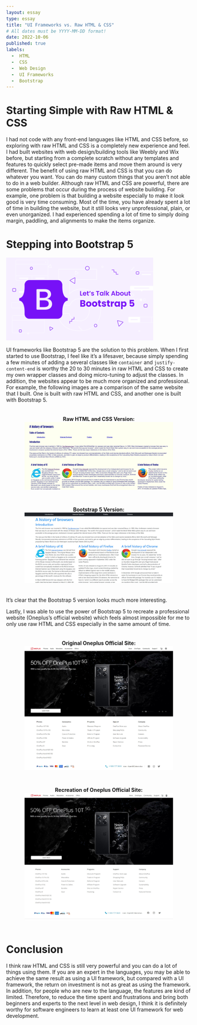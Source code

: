 ```yaml
---
layout: essay
type: essay
title: "UI Frameworks vs. Raw HTML & CSS"
# All dates must be YYYY-MM-DD format!
date: 2022-10-06
published: true
labels:
  -  HTML
  -  CSS
  -  Web Design
  -  UI Frameworks
  -  Bootstrap 
---
```


# Starting Simple with Raw HTML & CSS

I had not code with any front-end languages like HTML and CSS before, so exploring with raw HTML and CSS is a completely new experience and feel. I had built websites with web design/building tools like Weebly and Wix before, but starting from a complete scratch without any templates and features to quickly select pre-made items and move them around is very different. The benefit of using raw HTML and CSS is that you can do whatever you want. You can do many custom things that you aren’t not able to do in a web builder. Although raw HTML and CSS are powerful, there are some problems that occur during the process of website building. For example, one problem is that building a website especially to make it look good is very time consuming. Most of the time, you have already spent a lot of time in building the website, but it still looks very unprofessional, plain, or even unorganized. I had experienced spending a lot of time to simply doing margin, paddling, and alignments to make the items organize.

# Stepping into Bootstrap 5

 <img src="../img/essays/lets-talk-about-bootstrap.png" class="fluid" width="400px">
 
UI frameworks like Bootstrap 5 are the solution to this problem. When I first started to use Bootstrap, I feel like it’s a lifesaver, because simply spending a few minutes of adding a several classes like `container` and `justify-content-end` is worthy the 20 to 30 minutes in raw HTML and CSS to create my own wrapper classes and doing micro-tuning to adjust the classes. In addition, the websites appear to be much more organized and professional. For example, the following images are a comparison of the same website that I built. One is built with raw HTML and CSS, and another one is built with Bootstrap 5.

<div class="ui grid container">
  <div class="row">
    <div style="text-align:center; padding-top: 1.5em; padding-bottom: 1.5em; width: inherit;" class="ui floated rounded left image">
      <div class="ui medium purple right ribbon label">
        <strong>Raw HTML and CSS Version:</strong>
      </div>
      <center><img src="../img/essays/raw_html.jpg" alt="Raw HTML CSS page" style="width: 80%; height: auto;"></center>
    </div>
  </div>
  <div class="row">
    <div style="text-align:center; padding-top: 1.5em; padding-bottom: 1.5em; width: inherit" class="ui floated rounded right image">
      <div style="position-y: 1em" class="ui medium green right ribbon label">
        <strong>Bootstrap 5 Version:</strong>
      </div>
       <center><img src="../img/essays/boostrap5.jpg" alt="Bootstrap 5 page" style="width: 80%; height: auto;"></center>
    </div>
  </div>
</div>

It’s clear that the Bootstrap 5 version looks much more interesting.

Lastly, I was able to use the power of Bootstrap 5 to recreate a professional website (Oneplus’s official website) which feels almost impossible for me to only use raw HTML and CSS especially in the same amount of time. 

<div class="ui grid container">
  <div class="row">
    <div style="text-align:center; padding-top: 1.5em; padding-bottom: 1.5em; width: inherit;" class="ui floated rounded left image">
      <div class="ui medium purple right ribbon label">
        <strong>Original Oneplus Official Site:</strong>
      </div>
        <center><img src="../img/essays/oneplus_web1.jpg" alt="Original" style="width: 80%; height: auto;"></center>
        <center><img src="../img/essays/oneplus_web2.jpg" alt="Original" style="width: 80%; height: auto;"></center>
    </div>
  </div>
  <div class="row">
    <div style="text-align:center; padding-top: 1.5em; padding-bottom: 1.5em; width: inherit" class="ui floated rounded right image">
      <div style="position-y: 1em" class="ui medium green right ribbon label">
         <strong>Recreation of Oneplus Official Site:</strong>
      </div>
        <center><img src="../img/essays/oneplus_boostrap1.jpg" alt="Bootstrap 5 Recreation" style="width: 80%; height: auto;"></center>
        <center><img src="../img/essays/oneplus_boostrap2.jpg" alt="Bootstrap 5 Recreation" style="width: 80%; height: auto;"></center>
    </div>
  </div>
</div>


# Conclusion

I think raw HTML and CSS is still very powerful and you can do a lot of things using them. If you are an expert in the languages, you may be able to achieve the same result as using a UI framework, but compared with a UI framework, the return on investment is not as great as using the framework. In addition, for people who are new to the language, the features are kind of limited. Therefore, to reduce the time spent and frustrations and bring both beginners and experts to the next level in web design, I think it is definitely worthy for software engineers to learn at least one UI framework for web development.


